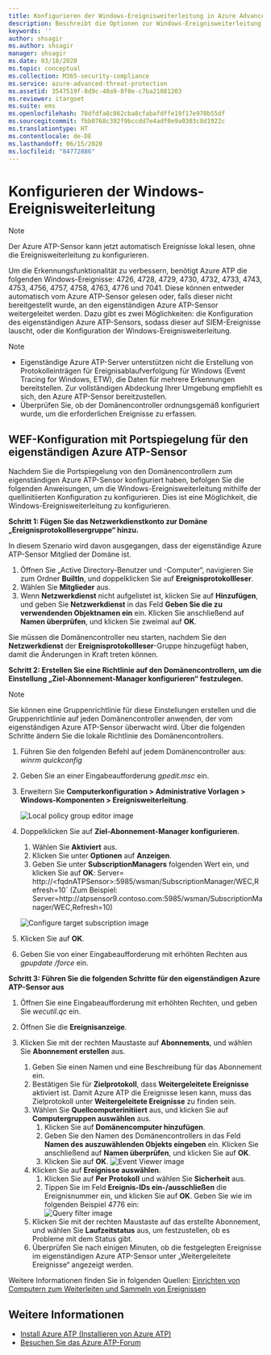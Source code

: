 ```yaml
---
title: Konfigurieren der Windows-Ereignisweiterleitung in Azure Advanced Threat Protection
description: Beschreibt die Optionen zur Windows-Ereignisweiterleitung mit Azure ATP
keywords: ''
author: shsagir
ms.author: shsagir
manager: shsagir
ms.date: 03/18/2020
ms.topic: conceptual
ms.collection: M365-security-compliance
ms.service: azure-advanced-threat-protection
ms.assetid: 3547519f-8d9c-40a9-8f0e-c7ba21081203
ms.reviewer: itargoet
ms.suite: ems
ms.openlocfilehash: 78dfdfa8c862cba8cfabafdffe19f17e970b55df
ms.sourcegitcommit: fbb0768c392f9bccdd7e4adf0e9a0303c8d1922c
ms.translationtype: HT
ms.contentlocale: de-DE
ms.lasthandoff: 06/15/2020
ms.locfileid: "84772886"
---
```

# <a name="configuring-windows-event-forwarding"></a>Konfigurieren der Windows-Ereignisweiterleitung

> [!NOTE]
> Der Azure ATP-Sensor kann jetzt automatisch Ereignisse lokal lesen, ohne die Ereignisweiterleitung zu konfigurieren.

Um die Erkennungsfunktionalität zu verbessern, benötigt Azure ATP die folgenden Windows-Ereignisse: 4726, 4728, 4729, 4730, 4732, 4733, 4743, 4753, 4756, 4757, 4758, 4763, 4776 und 7041. Diese können entweder automatisch vom Azure ATP-Sensor gelesen oder, falls dieser nicht bereitgestellt wurde, an den eigenständigen Azure ATP-Sensor weitergeleitet werden. Dazu gibt es zwei Möglichkeiten: die Konfiguration des eigenständigen Azure ATP-Sensors, sodass dieser auf SIEM-Ereignisse lauscht, oder die Konfiguration der Windows-Ereignisweiterleitung.

> [!NOTE]
>
> - Eigenständige Azure ATP-Server unterstützen nicht die Erstellung von Protokolleinträgen für Ereignisablaufverfolgung für Windows (Event Tracing for Windows, ETW), die Daten für mehrere Erkennungen bereitstellen. Zur vollständigen Abdeckung Ihrer Umgebung empfiehlt es sich, den Azure ATP-Sensor bereitzustellen.
> - Überprüfen Sie, ob der Domänencontroller ordnungsgemäß konfiguriert wurde, um die erforderlichen Ereignisse zu erfassen.

## <a name="wef-configuration-for-azure-atp-standalone-sensors-with-port-mirroring"></a>WEF-Konfiguration mit Portspiegelung für den eigenständigen Azure ATP-Sensor

Nachdem Sie die Portspiegelung von den Domänencontrollern zum eigenständigen Azure ATP-Sensor konfiguriert haben, befolgen Sie die folgenden Anweisungen, um die Windows-Ereignisweiterleitung mithilfe der quellinitiierten Konfiguration zu konfigurieren. Dies ist eine Möglichkeit, die Windows-Ereignisweiterleitung zu konfigurieren.

**Schritt 1: Fügen Sie das Netzwerkdienstkonto zur Domäne „Ereignisprotokolllesergruppe“ hinzu.**

In diesem Szenario wird davon ausgegangen, dass der eigenständige Azure ATP-Sensor Mitglied der Domäne ist.

1. Öffnen Sie „Active Directory-Benutzer und -Computer“, navigieren Sie zum Ordner **BuiltIn**, und doppelklicken Sie auf **Ereignisprotokollleser**.
1. Wählen Sie **Mitglieder** aus.
1. Wenn **Netzwerkdienst** nicht aufgelistet ist, klicken Sie auf **Hinzufügen**, und geben Sie **Netzwerkdienst** in das Feld **Geben Sie die zu verwendenden Objektnamen ein** ein. Klicken Sie anschließend auf **Namen überprüfen**, und klicken Sie zweimal auf **OK**.

Sie müssen die Domänencontroller neu starten, nachdem Sie den **Netzwerkdienst** der **Ereignisprotokollleser**-Gruppe hinzugefügt haben, damit die Änderungen in Kraft treten können.

**Schritt 2: Erstellen Sie eine Richtlinie auf den Domänencontrollern, um die Einstellung „Ziel-Abonnement-Manager konfigurieren“ festzulegen.**

> [!Note]
> Sie können eine Gruppenrichtlinie für diese Einstellungen erstellen und die Gruppenrichtlinie auf jeden Domänencontroller anwenden, der vom eigenständigen Azure ATP-Sensor überwacht wird. Über die folgenden Schritte ändern Sie die lokale Richtlinie des Domänencontrollers.

1. Führen Sie den folgenden Befehl auf jedem Domänencontroller aus: *winrm quickconfig*
1. Geben Sie an einer Eingabeaufforderung *gpedit.msc* ein.
1. Erweitern Sie **Computerkonfiguration > Administrative Vorlagen > Windows-Komponenten > Ereignisweiterleitung**.

   ![Local policy group editor image](media/wef%201%20local%20group%20policy%20editor.png)

1. Doppelklicken Sie auf **Ziel-Abonnement-Manager konfigurieren**.

    1. Wählen Sie **Aktiviert** aus.
    1. Klicken Sie unter **Optionen** auf **Anzeigen**.
    1. Geben Sie unter **SubscriptionManagers** folgenden Wert ein, und klicken Sie auf **OK**:  Server= http\://\<fqdnATPSensor>:5985/wsman/SubscriptionManager/WEC,Refresh=10` (Zum Beispiel: Server=http\://atpsensor9.contoso.com:5985/wsman/SubscriptionManager/WEC,Refresh=10)

    ![Configure target subscription image](media/wef%202%20config%20target%20sub%20manager.png)

1. Klicken Sie auf **OK**.
1. Geben Sie von einer Eingabeaufforderung mit erhöhten Rechten aus *gpupdate /force* ein.

**Schritt 3: Führen Sie die folgenden Schritte für den eigenständigen Azure ATP-Sensor aus**

1. Öffnen Sie eine Eingabeaufforderung mit erhöhten Rechten, und geben Sie *wecutil.qc* ein.
1. Öffnen Sie die **Ereignisanzeige**.
1. Klicken Sie mit der rechten Maustaste auf **Abonnements**, und wählen Sie **Abonnement erstellen** aus.

    1. Geben Sie einen Namen und eine Beschreibung für das Abonnement ein.
    1. Bestätigen Sie für **Zielprotokoll**, dass **Weitergeleitete Ereignisse** aktiviert ist. Damit Azure ATP die Ereignisse lesen kann, muss das Zielprotokoll unter **Weitergeleitete Ereignisse** zu finden sein.
    1. Wählen Sie **Quellcomputerinitiiert** aus, und klicken Sie auf **Computergruppen auswählen** aus.
        1. Klicken Sie auf **Domänencomputer hinzufügen**.
        1. Geben Sie den Namen des Domänencontrollers in das Feld **Namen des auszuwählenden Objekts eingeben** ein. Klicken Sie anschließend auf **Namen überprüfen**, und klicken Sie auf **OK**.
        1. Klicken Sie auf **OK**.
        ![Event Viewer image](media/wef3%20event%20viewer.png)
    1. Klicken Sie auf **Ereignisse auswählen**.
        1. Klicken Sie auf **Per Protokoll** und wählen Sie **Sicherheit** aus.
        1. Tippen Sie im Feld **Ereignis-IDs ein-/ausschließen** die Ereignisnummer ein, und klicken Sie auf **OK**. Geben Sie wie im folgenden Beispiel 4776 ein:<br/>
        ![Query filter image](media/wef-4-query-filter.png)
    1. Klicken Sie mit der rechten Maustaste auf das erstellte Abonnement, und wählen Sie **Laufzeitstatus** aus, um festzustellen, ob es Probleme mit dem Status gibt.
    1. Überprüfen Sie nach einigen Minuten, ob die festgelegten Ereignisse im eigenständigen Azure ATP-Sensor unter „Weitergeleitete Ereignisse“ angezeigt werden.

Weitere Informationen finden Sie in folgenden Quellen: [Einrichten von Computern zum Weiterleiten und Sammeln von Ereignissen](https://technet.microsoft.com/library/cc748890)

## <a name="see-also"></a>Weitere Informationen

- [Install Azure ATP (Installieren von Azure ATP)](install-atp-step1.md)
- [Besuchen Sie das Azure ATP-Forum](https://aka.ms/azureatpcommunity)
